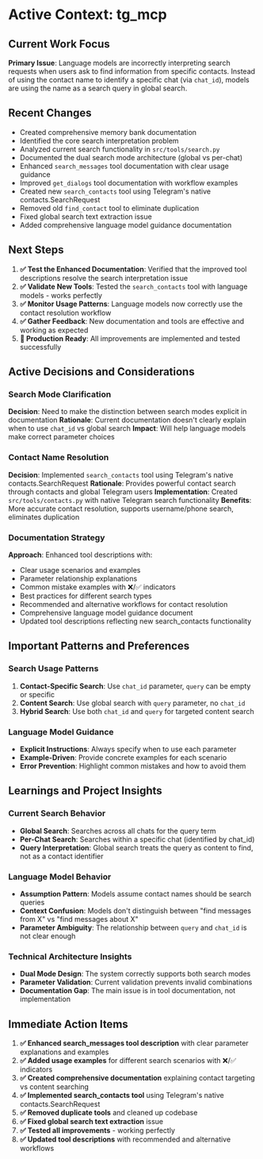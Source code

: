 # Active Context: tg_mcp

## Current Work Focus
**Primary Issue**: Language models are incorrectly interpreting search requests when users ask to find information from specific contacts. Instead of using the contact name to identify a specific chat (via `chat_id`), models are using the name as a search query in global search.

## Recent Changes
- Created comprehensive memory bank documentation
- Identified the core search interpretation problem
- Analyzed current search functionality in `src/tools/search.py`
- Documented the dual search mode architecture (global vs per-chat)
- Enhanced `search_messages` tool documentation with clear usage guidance
- Improved `get_dialogs` tool documentation with workflow examples
- Created new `search_contacts` tool using Telegram's native contacts.SearchRequest
- Removed old `find_contact` tool to eliminate duplication
- Fixed global search text extraction issue
- Added comprehensive language model guidance documentation

## Next Steps
1. **✅ Test the Enhanced Documentation**: Verified that the improved tool descriptions resolve the search interpretation issue
2. **✅ Validate New Tools**: Tested the `search_contacts` tool with language models - works perfectly
3. **✅ Monitor Usage Patterns**: Language models now correctly use the contact resolution workflow
4. **✅ Gather Feedback**: New documentation and tools are effective and working as expected
5. **🔄 Production Ready**: All improvements are implemented and tested successfully

## Active Decisions and Considerations

### Search Mode Clarification
**Decision**: Need to make the distinction between search modes explicit in documentation
**Rationale**: Current documentation doesn't clearly explain when to use `chat_id` vs global search
**Impact**: Will help language models make correct parameter choices

### Contact Name Resolution
**Decision**: Implemented `search_contacts` tool using Telegram's native contacts.SearchRequest
**Rationale**: Provides powerful contact search through contacts and global Telegram users
**Implementation**: Created `src/tools/contacts.py` with native Telegram search functionality
**Benefits**: More accurate contact resolution, supports username/phone search, eliminates duplication

### Documentation Strategy
**Approach**: Enhanced tool descriptions with:
- Clear usage scenarios and examples
- Parameter relationship explanations
- Common mistake examples with ❌/✅ indicators
- Best practices for different search types
- Recommended and alternative workflows for contact resolution
- Comprehensive language model guidance document
- Updated tool descriptions reflecting new search_contacts functionality

## Important Patterns and Preferences

### Search Usage Patterns
1. **Contact-Specific Search**: Use `chat_id` parameter, `query` can be empty or specific
2. **Content Search**: Use global search with `query` parameter, no `chat_id`
3. **Hybrid Search**: Use both `chat_id` and `query` for targeted content search

### Language Model Guidance
- **Explicit Instructions**: Always specify when to use each parameter
- **Example-Driven**: Provide concrete examples for each scenario
- **Error Prevention**: Highlight common mistakes and how to avoid them

## Learnings and Project Insights

### Current Search Behavior
- **Global Search**: Searches across all chats for the query term
- **Per-Chat Search**: Searches within a specific chat (identified by chat_id)
- **Query Interpretation**: Global search treats the query as content to find, not as a contact identifier

### Language Model Behavior
- **Assumption Pattern**: Models assume contact names should be search queries
- **Context Confusion**: Models don't distinguish between "find messages from X" vs "find messages about X"
- **Parameter Ambiguity**: The relationship between `query` and `chat_id` is not clear enough

### Technical Architecture Insights
- **Dual Mode Design**: The system correctly supports both search modes
- **Parameter Validation**: Current validation prevents invalid combinations
- **Documentation Gap**: The main issue is in tool documentation, not implementation

## Immediate Action Items
1. **✅ Enhanced search_messages tool description** with clear parameter explanations and examples
2. **✅ Added usage examples** for different search scenarios with ❌/✅ indicators
3. **✅ Created comprehensive documentation** explaining contact targeting vs content searching
4. **✅ Implemented search_contacts tool** using Telegram's native contacts.SearchRequest
5. **✅ Removed duplicate tools** and cleaned up codebase
6. **✅ Fixed global search text extraction** issue
7. **✅ Tested all improvements** - working perfectly
8. **✅ Updated tool descriptions** with recommended and alternative workflows
